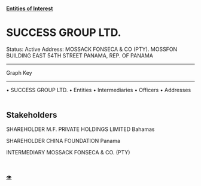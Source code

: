 #### [Entities of Interest](/list.html)
<link rel="stylesheet" type="text/css" href="../../assets/style.css">

<style>
body{background-image:url("http://eoi-graphs.s3-website-eu-west-1.amazonaws.com/SUCCESS_GROUP_LTD..png");background-repeat: no-repeat;background-size: contain;}
.markdown>p>span{background-color: white;}
</style>

# SUCCESS GROUP LTD.
<span>Status: Active
Address: MOSSACK FONSECA & CO (PTY). MOSSFON BUILDING EAST 54TH STREET PANAMA, REP. OF PANAMA
</span>

---



<div class="legend">
Graph Key
<hr>
<span class="focus">• SUCCESS GROUP LTD.</span>
<span class="entity">• Entities</span>
<span class="intermediary">• Intermediaries</span>
<span class="officer">• Officers</span>
<span class="address">• Addresses</span>
</div><br>


## Stakeholders
<span>SHAREHOLDER
M.F. PRIVATE HOLDINGS LIMITED
Bahamas
</span>

<span>SHAREHOLDER
CHINA FOUNDATION
Panama
</span>

<span>INTERMEDIARY
MOSSACK FONSECA & CO. (PTY)
</span>


<br><br><a class="contribute_button" href="Readme.md">👁</a>